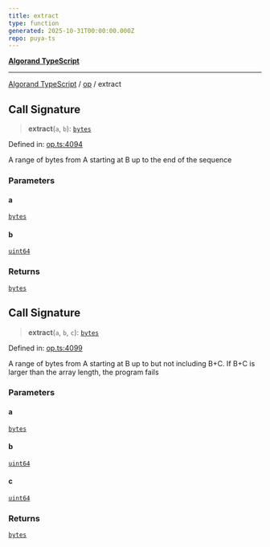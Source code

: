 ```yaml
---
title: extract
type: function
generated: 2025-10-31T00:00:00.000Z
repo: puya-ts
---
```


[**Algorand TypeScript**](docs/_md/README)

---

[Algorand TypeScript](docs/_md/modules) / [op](/reference/algorand-typescript/api/op/readme/) / extract

## Call Signature

> **extract**(`a`, `b`): [`bytes`](/reference/algorand-typescript/api/index/type-aliases/bytes/)

Defined in: [op.ts:4094](https://github.com/algorandfoundation/puya-ts/blob/main/packages/algo-ts/src/op.ts#L4094)

A range of bytes from A starting at B up to the end of the sequence

### Parameters

#### a

[`bytes`](/reference/algorand-typescript/api/index/type-aliases/bytes/)

#### b

[`uint64`](/reference/algorand-typescript/api/index/type-aliases/uint64/)

### Returns

[`bytes`](/reference/algorand-typescript/api/index/type-aliases/bytes/)

## Call Signature

> **extract**(`a`, `b`, `c`): [`bytes`](/reference/algorand-typescript/api/index/type-aliases/bytes/)

Defined in: [op.ts:4099](https://github.com/algorandfoundation/puya-ts/blob/main/packages/algo-ts/src/op.ts#L4099)

A range of bytes from A starting at B up to but not including B+C. If B+C is larger than the array length, the program fails

### Parameters

#### a

[`bytes`](/reference/algorand-typescript/api/index/type-aliases/bytes/)

#### b

[`uint64`](/reference/algorand-typescript/api/index/type-aliases/uint64/)

#### c

[`uint64`](/reference/algorand-typescript/api/index/type-aliases/uint64/)

### Returns

[`bytes`](/reference/algorand-typescript/api/index/type-aliases/bytes/)

